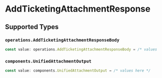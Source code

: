 # AddTicketingAttachmentResponse


## Supported Types

### `operations.AddTicketingAttachmentResponseBody`

```typescript
const value: operations.AddTicketingAttachmentResponseBody = /* values here */
```

### `components.UnifiedAttachmentOutput`

```typescript
const value: components.UnifiedAttachmentOutput = /* values here */
```


